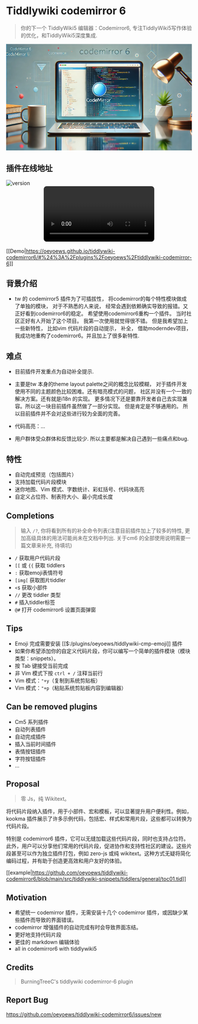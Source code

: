 # Tiddlywiki codemirror 6

> 你的下一个 TiddlyWiki5 编辑器：Codemirror6, 专注TiddlyWiki5写作体验的优化，和TiddlyWiki5深度集成.

<img src="./img/codemirror6.webp" class="rounded-md mt-2" alt="codemirror6"/>

## 插件在线地址

<TwPlugin name="tiddlywiki-codemirror-6" />

<img alt="version" src="https://img.shields.io/badge/dynamic/json?url=https%3A%2F%2Fraw.githubusercontent.com%2Foeyoews%2Ftiddlywiki-codemirror6%2Fmain%2Fpackage.json&query=version&style=flat-square&logo=Codemirror&logoColor=white&label=codemirror&labelColor=black&color=black">

<center>
<video width="300" controls style="border-radius:8px;">
  <source src="https://user-images.githubusercontent.com/72405338/294956491-948b791f-04e1-4447-a5d3-81ebb13619de.mp4" type="video/mp4">
</video>
</center>

[[Demo|https://oeyoews.github.io/tiddlywiki-codemirror6/#%24%3A%2Fplugins%2Foeyoews%2Ftiddlywiki-codemirror-6]]


## 背景介绍

* tw 的 codemirror5 插件为了可插拔性， 将codemirror的每个特性模块做成了单独的模块， 对于不熟悉的人来说， 经常会遇到依赖确实导致的报错。又正好看到codemirror6的稳定。 希望使用codemirror6重构一个插件。 当时社区正好有人开始了这个项目。 我第一次使用就觉得很不错。 但是我希望加上一些新特性， 比如vim 代码片段的自动提示， 补全， 借助moderndev项目， 我成功地重构了codemirror6。并且加上了很多新特性.

## 难点

* 目前插件开发重点为自动补全提示.
* 主要是tw 本身的theme layout palette之间的概念比较模糊， 对于插件开发使用不同的主题颜色比较困难。还有暗亮模式的问题， 社区并没有一个一致的解决方案。还有就是i18n 的实现。 更多情况下还是要靠开发者自己去实现兼容。所以这一块目前插件虽然做了一部分实现。 但是肯定是不够通用的。 所以目前插件并不会对这些进行较为全面的完善。

* 代码高亮：...
* 用户群体受众群体和反馈比较少. 所以主要都是解决自己遇到一些痛点和bug.

## 特性

* 自动完成预览（包括图片）
* 支持加载代码片段模块
* 迷你地图、Vim 模式、字数统计、彩虹括号、代码块高亮
* 自定义占位符、制表符大小、最小完成长度

## Completions

> 输入 `/?`, 你将看到所有的补全命令列表(注意目前插件加上了较多的特性, 更加高级具体的用法可能尚未在文档中列出. 关于cm6 的全部使用说明需要一篇文章来补充, 待填坑)

* `/` 获取用户代码片段
* `[[` 或 `{{` 获取 tiddlers
* `:` 获取emoji表情符号
* `[img[` 获取图片tiddler
* `<$` 获取小部件
* `//` 更改 tiddler 类型
* `#` 插入tiddler标签
* `@#` 打开 codemirror6 设置页面弹窗

## Tips

* Emoji 完成需要安装 [[$:/plugins/oeyoews/tiddlywiki-cmp-emoji]] 插件
* 如果你希望添加你的自定义代码片段，你可以编写一个简单的插件模块（模块类型：snippets）。
* 按 Tab 键接受当前完成
* 非 Vim 模式下按 `ctrl + /` 注释当前行
* Vim 模式：`"+y`（复制到系统剪贴板）
* Vim 模式：`"+p`（粘贴系统剪贴板内容到编辑器）

## Can be removed plugins

* Cm5 系列插件
* 自动列表插件
* 自动完成插件
* 插入当前时间插件
* 表情按钮插件
* 字符按钮插件
* ...

## Proposal

> 零 Js，纯 Wikitext。

将代码片段纳入插件，用于小部件、宏和模板，可以显著提升用户便利性。例如，kookma 插件展示了许多示例代码，包括宏、样式和常用片段，这些都可以转换为代码片段。

特别是 codemirror6 插件，它可以无缝加载这些代码片段，同时也支持占位符。此外，用户可以分享他们常用的代码片段，促进协作和支持性社区的建设。这些片段甚至可以作为独立插件打包，例如 zero-js 或纯 wikitext。这种方式无疑将简化编码过程，并有助于创造更高效和用户友好的体验。

[[example|https://github.com/oeyoews/tiddlywiki-codemirror6/blob/main/src/tiddlywiki-snippets/tiddlers/general/toc01.tid]]

## Motivation

* 希望统一 codemirror 插件，无需安装十几个 codemirror 插件，或因缺少某些插件而导致的界面错误。
* codemirror 增强插件的自动完成有时会导致界面冻结。
* 更好地支持代码片段
* 更佳的 markdown 编辑体验
* all in codemirror6 with tiddlywiki5

<!-- 如果你喜欢这个插件，欢迎 Star [ext[GitHub|https://github.com/oeyoews/tiddlywiki-codemirror6]] -->

## Credits

> BurningTreeC's tiddlywiki codemirror-6 plugin

## Report Bug

https://github.com/oeyoews/tiddlywiki-codemirror6/issues/new